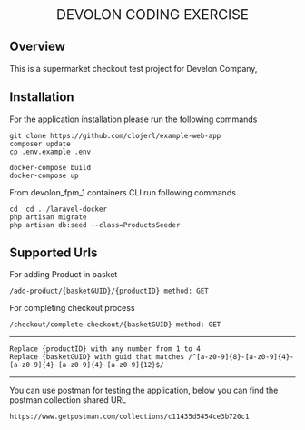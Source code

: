 <div style="font-size: 24px; text-align: center; margin-top: 30px">
    DEVOLON CODING EXERCISE
</div>

## Overview

This is a supermarket checkout test project for Develon Company, 

## Installation
For the application installation please run the following commands

    git clone https://github.com/clojerl/example-web-app
    composer update
    cp .env.example .env

    docker-compose build
    docker-compose up

From devolon_fpm_1 containers CLI run following commands
    
    cd  cd ../laravel-docker
    php artisan migrate 
    php artisan db:seed --class=ProductsSeeder

## Supported Urls

For adding Product in basket
    
    /add-product/{basketGUID}/{productID} method: GET


For completing checkout process

    /checkout/complete-checkout/{basketGUID} method: GET

----

    Replace {productID} with any number from 1 to 4
    Replace {basketGUID} with guid that matches /^[a-z0-9]{8}-[a-z0-9]{4}-[a-z0-9]{4}-[a-z0-9]{4}-[a-z0-9]{12}$/

----

You can use postman for testing the application, below you can find the postman collection shared URL

    https://www.getpostman.com/collections/c11435d5454ce3b720c1

